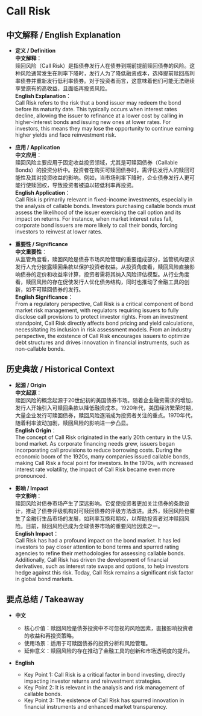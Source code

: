 # Call Risk

## 中文解释 / English Explanation

* **定义 / Definition**  
  **中文解释**：  
  赎回风险（Call Risk）是指债券发行人在债券到期前提前赎回债券的风险。这种风险通常发生在利率下降时，发行人为了降低融资成本，选择提前赎回高利率债券并重新发行低利率债券。对于投资者而言，这意味着他们可能无法继续享受原有的高收益，且面临再投资风险。  
  **English Explanation**：  
  Call Risk refers to the risk that a bond issuer may redeem the bond before its maturity date. This typically occurs when interest rates decline, allowing the issuer to refinance at a lower cost by calling in higher-interest bonds and issuing new ones at lower rates. For investors, this means they may lose the opportunity to continue earning higher yields and face reinvestment risk.

* **应用 / Application**  
  **中文应用**：  
  赎回风险主要应用于固定收益投资领域，尤其是可赎回债券（Callable Bonds）的投资分析中。投资者在购买可赎回债券时，需评估发行人的赎回可能性及其对投资收益的影响。例如，当市场利率下降时，企业债券发行人更可能行使赎回权，导致投资者被迫以较低利率再投资。  
  **English Application**：  
  Call Risk is primarily relevant in fixed-income investments, especially in the analysis of callable bonds. Investors purchasing callable bonds must assess the likelihood of the issuer exercising the call option and its impact on returns. For instance, when market interest rates fall, corporate bond issuers are more likely to call their bonds, forcing investors to reinvest at lower rates.

* **重要性 / Significance**  
  **中文重要性**：  
  从监管角度看，赎回风险是债券市场风险管理的重要组成部分，监管机构要求发行人充分披露赎回条款以保护投资者权益。从投资角度看，赎回风险直接影响债券的定价和收益率计算，投资者需将其纳入风险评估模型。从行业角度看，赎回风险的存在促使发行人优化债务结构，同时也推动了金融工具的创新，如不可赎回债券的发行。  
  **English Significance**：  
  From a regulatory perspective, Call Risk is a critical component of bond market risk management, with regulators requiring issuers to fully disclose call provisions to protect investor rights. From an investment standpoint, Call Risk directly affects bond pricing and yield calculations, necessitating its inclusion in risk assessment models. From an industry perspective, the existence of Call Risk encourages issuers to optimize debt structures and drives innovation in financial instruments, such as non-callable bonds.

## 历史典故 / Historical Context

* **起源 / Origin**  
  **中文起源**：  
  赎回风险的概念起源于20世纪初的美国债券市场。随着企业融资需求的增加，发行人开始引入可赎回条款以降低融资成本。1920年代，美国经济繁荣时期，大量企业发行可赎回债券，赎回风险逐渐成为投资者关注的重点。1970年代，随着利率波动加剧，赎回风险的影响进一步凸显。  
  **English Origin**：  
  The concept of Call Risk originated in the early 20th century in the U.S. bond market. As corporate financing needs grew, issuers began incorporating call provisions to reduce borrowing costs. During the economic boom of the 1920s, many companies issued callable bonds, making Call Risk a focal point for investors. In the 1970s, with increased interest rate volatility, the impact of Call Risk became even more pronounced.

* **影响 / Impact**  
  **中文影响**：  
  赎回风险对债券市场产生了深远影响。它促使投资者更加关注债券的条款设计，推动了债券评级机构对可赎回债券的评级方法改进。此外，赎回风险也催生了金融衍生品市场的发展，如利率互换和期权，以帮助投资者对冲赎回风险。目前，赎回风险已成为全球债券市场的重要风险因素之一。  
  **English Impact**：  
  Call Risk has had a profound impact on the bond market. It has led investors to pay closer attention to bond terms and spurred rating agencies to refine their methodologies for assessing callable bonds. Additionally, Call Risk has driven the development of financial derivatives, such as interest rate swaps and options, to help investors hedge against this risk. Today, Call Risk remains a significant risk factor in global bond markets.

## 要点总结 / Takeaway

* **中文**  
  - 核心价值：赎回风险是债券投资中不可忽视的风险因素，直接影响投资者的收益和再投资策略。  
  - 使用场景：适用于可赎回债券的投资分析和风险管理。  
  - 延伸意义：赎回风险的存在推动了金融工具的创新和市场透明度的提升。  

* **English**  
  - Key Point 1: Call Risk is a critical factor in bond investing, directly impacting investor returns and reinvestment strategies.  
  - Key Point 2: It is relevant in the analysis and risk management of callable bonds.  
  - Key Point 3: The existence of Call Risk has spurred innovation in financial instruments and enhanced market transparency.